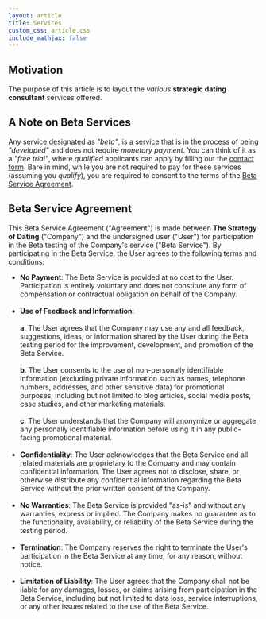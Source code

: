 ```yaml
---
layout: article
title: Services
custom_css: article.css
include_mathjax: false
---
```

## Motivation
The purpose of this article is to layout the *various* **strategic dating consultant** services offered.

## A Note on Beta Services
Any service designated as *"beta"*, is a service that is in the process of being *"developed"* and does not require *monetary payment*. You can think of it as a *"free trial"*, where *qualified* applicants can apply by filling out the [contact form](https://thestrategyofdating.com/contact/). Bare in mind, while you are not required to pay for these services (assuming you *qualify*), you are required to consent to the terms of the [Beta Service Agreement](#beta-service-agreement).

## Beta Service Agreement
This Beta Service Agreement ("Agreement") is made between **The Strategy of Dating** ("Company") and the undersigned user ("User") for participation in the Beta testing of the Company's service ("Beta Service"). By participating in the Beta Service, the User agrees to the following terms and conditions:

+ **No Payment**: The Beta Service is provided at no cost to the User. Participation is entirely voluntary and does
  not constitute any form of compensation or contractual obligation on behalf of the Company.
<br><br>
+ **Use of Feedback and Information**:
    <br><br>
    **a**. The User agrees that the Company may use any and all feedback, suggestions,
    ideas, or information shared by the User during the Beta testing period for the improvement, development, and
    promotion of the Beta Service.
    <br><br>
    **b**. The User consents to the use of non-personally identifiable information (excluding private information
    such as names, telephone numbers, addresses, and other sensitive data) for promotional purposes, including but
    not limited to blog articles, social media posts, case studies, and other marketing materials.
    <br><br>
    **c**. The User understands that the Company will anonymize or aggregate any personally identifiable
    information before using it in any public-facing promotional material.
    <br><br>
+ **Confidentiality**: The User acknowledges that the Beta Service and all related materials are proprietary to the
  Company and may contain confidential information. The User agrees not to disclose, share, or otherwise distribute
  any confidential information regarding the Beta Service without the prior written consent of the Company.
<br><br>
+ **No Warranties**: The Beta Service is provided "as-is" and without any warranties, express or implied. The
  Company makes no guarantee as to the functionality, availability, or reliability of the Beta Service during the
  testing period.
<br><br>
+ **Termination**: The Company reserves the right to terminate the User's participation in the Beta Service at any
  time, for any reason, without notice.
<br><br>
+ **Limitation of Liability**: The User agrees that the Company shall not be liable for any damages, losses, or
  claims arising from participation in the Beta Service, including but not limited to data loss, service
  interruptions, or any other issues related to the use of the Beta Service.

